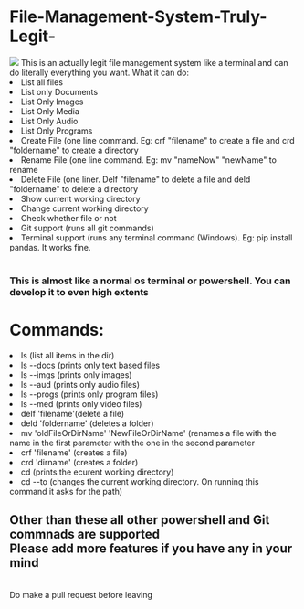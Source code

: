 # File-Management-System-Truly-Legit-

<img src="https://th.bing.com/th/id/OIP.g0wWLbYMT1fGPyy0gELqlwHaCx?w=328&h=131&c=7&o=5&dpr=1.25&pid=1.7">
This is an actually legit file management system like a terminal and can do literally everything you want. 
What it can do:

<li>List all files</li>
<li>List only Documents</li>
<li>List Only Images</li>
<li>List Only Media</li>
<li>List Only Audio</li>
<li>List Only Programs</li>
<li>Create File (one line command. Eg: crf "filename" to create a file and crd "foldername" to create a directory</li>
<li>Rename File (one line command. Eg: mv "nameNow" "newName" to rename</li>
<li>Delete File (one liner. Delf "filename" to delete a file and deld "foldername" to delete a directory</li>
<li>Show current working directory</li>
<li>Change current working directory</li>
<li>Check whether file or not</li>
<li>Git support (runs all git commands)</li>
<li>Terminal support (runs any terminal command (Windows). Eg: pip install pandas. It works fine.</li>
<br>
<h3>This is almost like a normal os terminal or powershell. You can develop it to even high extents</h3>
<h1>Commands:</h3>
<li>ls (list all items in the dir)</li>
<li>ls --docs (prints only text based files</li>
<li>ls --imgs (prints only images)</li>
<li>ls --aud (prints only audio files)</li>
<li>ls --progs (prints only program files)</li>
<li>ls --med (prints only video files)</li>
<li>delf 'filename'(delete a file)</li>
<li>deld 'foldername' (deletes a folder)</li>
<li>mv 'oldFileOrDirName' 'NewFileOrDirName' (renames a file with the name in the first parameter with the one in the second parameter</li>
<li>crf 'filename' (creates a file)</li>
<li>crd 'dirname' (creates a folder)</li>
<li>cd (prints the ecurent working directory)</li>
<li>cd --to (changes the current working directory. On running this command it asks for the path)</li>

<h2>Other than these all other powershell and Git commnads are supported<br>Please add more features if you have any in your mind</h2>
<br>
Do make a pull request before leaving
